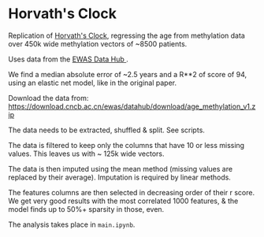 # Horvath's Clock

Replication of [Horvath's Clock](https://en.wikipedia.org/wiki/Epigenetic_clock), regressing the age from methylation data over 450k wide methylation vectors of ~8500 patients.

Uses data from the [EWAS Data Hub ](https://academic.oup.com/nar/article/48/D1/D890/5580903).

We find a median absolute error of ~2.5 years and a R**2 of score of 94, using an elastic net model, like in the original paper.

Download the data from: https://download.cncb.ac.cn/ewas/datahub/download/age_methylation_v1.zip

The data needs to be extracted, shuffled & split. See scripts.

The data is filtered to keep only the columns that have 10 or less missing values. This leaves us with ~ 125k wide vectors.

The data is then imputed using the mean method (missing values are replaced by their average). Imputation is required by linear methods.

The features columns are then selected in decreasing order of their r score. We get very good results with the most correlated 1000 features, & the model finds up to 50%+ sparsity in those, even.

The analysis takes place in `main.ipynb`.


